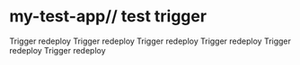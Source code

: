 # my-test-app// test trigger
Trigger redeploy
Trigger redeploy
Trigger redeploy
Trigger redeploy
Trigger redeploy
Trigger redeploy
